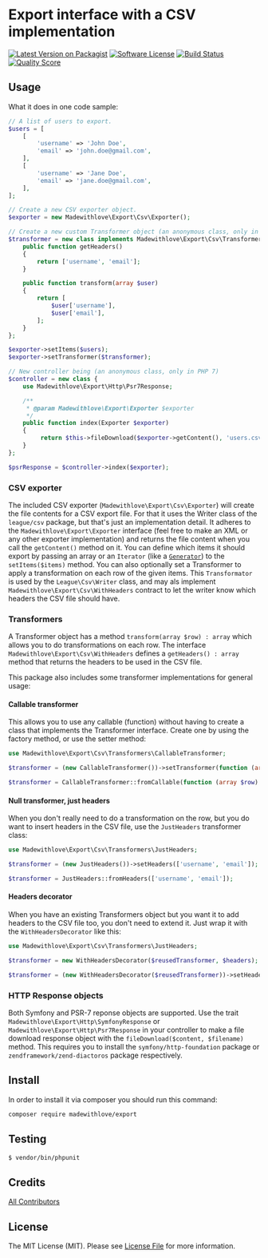 # Export interface with a CSV implementation

[![Latest Version on Packagist](https://img.shields.io/packagist/v/madewithlove/export.svg?style=flat-square)](https://packagist.org/packages/madewithlove/export)
[![Software License](https://img.shields.io/badge/license-MIT-brightgreen.svg?style=flat-square)](LICENSE.md)
[![Build Status](https://img.shields.io/travis/madewithlove/export/master.svg?style=flat-square)](https://travis-ci.org/madewithlove/export)
[![Quality Score](https://img.shields.io/scrutinizer/g/madewithlove/export.svg?style=flat-square)](https://scrutinizer-ci.com/g/madewithlove/export)

## Usage

What it does in one code sample:

```php
// A list of users to export.
$users = [
    [
        'username' => 'John Doe',
        'email' => 'john.doe@gmail.com',
    ],
    [
        'username' => 'Jane Doe',
        'email' => 'jane.doe@gmail.com',
    ],
];

// Create a new CSV exporter object.
$exporter = new Madewithlove\Export\Csv\Exporter();

// Create a new custom Transformer object (an anonymous class, only in PHP 7)
$transformer = new class implements Madewithlove\Export\Csv\Transformer, Madewithlove\Export\Csv\WithHeaders {
    public function getHeaders()
    {
        return ['username', 'email'];
    }

    public function transform(array $user)
    {
        return [
            $user['username'],
            $user['email'],
        ];
    }
};

$exporter->setItems($users);
$exporter->setTransformer($transformer);

// New controller being (an anonymous class, only in PHP 7)
$controller = new class {
    use Madewithlove\Export\Http\Psr7Response;

    /**
     * @param Madewithlove\Export\Exporter $exporter
     */
    public function index(Exporter $exporter)
    {
         return $this->fileDownload($exporter->getContent(), 'users.csv');
    }
};

$psrResponse = $controller->index($exporter);
```

### CSV exporter

The included CSV exporter (`Madewithlove\Export\Csv\Exporter`) will create the file contents for a CSV export file. For that it uses the Writer class of the `league/csv` package, but that's just an implementation detail. It adheres to the `Madewithlove\Export\Exporter` interface (feel free to make an XML or any other exporter implementation) and returns the file content when you call the `getContent()` method on it. You can define which items it should export by passing an array or an `Iterator` (like a [`Generator`](http://php.net/manual/en/language.generators.overview.php)) to the `setItems($items)` method. You can also optionally set a Transformer to apply a transformation on each row of the given items. This `Transformator` is used by the `League\Csv\Writer` class, and may als implement `Madewithlove\Export\Csv\WithHeaders` contract to let the writer know which headers the CSV file should have.

### Transformers

A Transformer object has a method `transform(array $row) : array` which allows you to do transformations on each row. The interface `Madewithlove\Export\Csv\WithHeaders` defines a `getHeaders() : array` method that returns the headers to be used in the CSV file.

This package also includes some transformer implementations for general usage:

#### Callable transformer

This allows you to use any callable (function) without having to create a class that implements the Transformer interface. Create one by using the factory method, or use the setter method:

```php
use Madewithlove\Export\Csv\Transformers\CallableTransformer;

$transformer = (new CallableTransformer())->setTransformer(function (array $row) {...});

$transformer = CallableTransformer::fromCallable(function (array $row) {...});
```

#### Null transformer, just headers

When you don't really need to do a transformation on the row, but you do want to insert headers in the CSV file, use the `JustHeaders` transformer class:

```php
use Madewithlove\Export\Csv\Transformers\JustHeaders;

$transformer = (new JustHeaders())->setHeaders(['username', 'email']);

$transformer = JustHeaders::fromHeaders(['username', 'email']);
```

#### Headers decorator

When you have an existing Transformers object but you want it to add headers to the CSV file too, you don't need to extend it. Just wrap it with the `WithHeadersDecorator` like this:

```php
use Madewithlove\Export\Csv\Transformers\JustHeaders;

$transformer = new WithHeadersDecorator($reusedTransformer, $headers);

$transformer = (new WithHeadersDecorator($reusedTransformer))->setHeaders($headers);
```

### HTTP Response objects

Both Symfony and PSR-7 reponse objects are supported. Use the trait `Madewithlove\Export\Http\SymfonyResponse` or `Madewithlove\Export\Http\Psr7Response` in your controller to make a file download response object with the `fileDownload($content, $filename)` method. This requires you to install the `symfony/http-foundation` package or `zendframework/zend-diactoros` package respectively.

## Install

In order to install it via composer you should run this command:

```bash
composer require madewithlove/export
```

## Testing

``` bash
$ vendor/bin/phpunit
```

## Credits

[All Contributors](https://github.com/madewithlove/export/contributors)

## License

The MIT License (MIT). Please see [License File](LICENSE) for more information.
